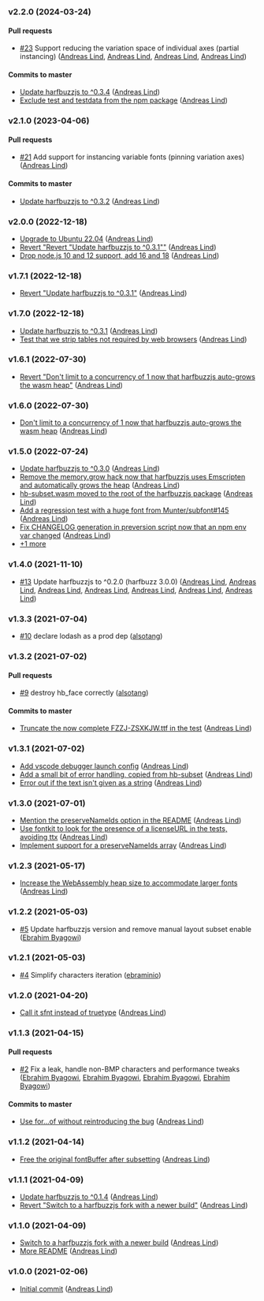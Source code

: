 ### v2.2.0 (2024-03-24)

#### Pull requests

- [#23](https://github.com/papandreou/subset-font/pull/23) Support reducing the variation space of individual axes \(partial instancing\) ([Andreas Lind](mailto:andreaslindpetersen@gmail.com), [Andreas Lind](mailto:andreaslindpetersen@gmail.com), [Andreas Lind](mailto:andreaslindpetersen@gmail.com), [Andreas Lind](mailto:andreaslindpetersen@gmail.com))

#### Commits to master

- [Update harfbuzzjs to ^0.3.4](https://github.com/papandreou/subset-font/commit/8118084717dea57bd2f01b99a49ed5554ac52bad) ([Andreas Lind](mailto:andreaslindpetersen@gmail.com))
- [Exclude test and testdata from the npm package](https://github.com/papandreou/subset-font/commit/6fde19fb442a62081054a99e68452721f1678f4b) ([Andreas Lind](mailto:andreaslindpetersen@gmail.com))

### v2.1.0 (2023-04-06)

#### Pull requests

- [#21](https://github.com/papandreou/subset-font/pull/21) Add support for instancing variable fonts \(pinning variation axes\) ([Andreas Lind](mailto:andreaslindpetersen@gmail.com))

#### Commits to master

- [Update harfbuzzjs to ^0.3.2](https://github.com/papandreou/subset-font/commit/9fb043c2bba16ba26978c4c42a980c26a2f3f428) ([Andreas Lind](mailto:andreaslindpetersen@gmail.com))

### v2.0.0 (2022-12-18)

- [Upgrade to Ubuntu 22.04](https://github.com/papandreou/subset-font/commit/0714132362ad499979dae4571aa03884d513cec1) ([Andreas Lind](mailto:andreaslindpetersen@gmail.com))
- [Revert "Revert "Update harfbuzzjs to ^0.3.1""](https://github.com/papandreou/subset-font/commit/b526500cdbfbbfaab6bb68092b3db0fdd6f00d97) ([Andreas Lind](mailto:andreaslindpetersen@gmail.com))
- [Drop node.js 10 and 12 support, add 16 and 18](https://github.com/papandreou/subset-font/commit/b276f036429681193b6b2b8f79478a9b7fab40ff) ([Andreas Lind](mailto:andreaslindpetersen@gmail.com))

### v1.7.1 (2022-12-18)

- [Revert "Update harfbuzzjs to ^0.3.1"](https://github.com/papandreou/subset-font/commit/c3c5cb98fb11b137d3d8162128dd3a1789ecfca4) ([Andreas Lind](mailto:andreaslindpetersen@gmail.com))

### v1.7.0 (2022-12-18)

- [Update harfbuzzjs to ^0.3.1](https://github.com/papandreou/subset-font/commit/27a4863063e633d4bbc3d3339b5fc0cfcb61927b) ([Andreas Lind](mailto:andreaslindpetersen@gmail.com))
- [Test that we strip tables not required by web browsers](https://github.com/papandreou/subset-font/commit/e90889e7e5d3f3373c076399a523e87fd4c2e8c2) ([Andreas Lind](mailto:andreaslindpetersen@gmail.com))

### v1.6.1 (2022-07-30)

- [Revert "Don't limit to a concurrency of 1 now that harfbuzzjs auto-grows the wasm heap"](https://github.com/papandreou/subset-font/commit/b5461276536239cf865122dae67b1fbdf067e1ae) ([Andreas Lind](mailto:andreaslindpetersen@gmail.com))

### v1.6.0 (2022-07-30)

- [Don't limit to a concurrency of 1 now that harfbuzzjs auto-grows the wasm heap](https://github.com/papandreou/subset-font/commit/e09399546948a49cba9702fb29108b607b74bd7b) ([Andreas Lind](mailto:andreaslindpetersen@gmail.com))

### v1.5.0 (2022-07-24)

- [Update harfbuzzjs to ^0.3.0](https://github.com/papandreou/subset-font/commit/d38cb12bc204f63213c63a8e9217c64429379419) ([Andreas Lind](mailto:andreaslindpetersen@gmail.com))
- [Remove the memory.grow hack now that harfbuzzjs uses Emscripten and automatically grows the heap](https://github.com/papandreou/subset-font/commit/0bf5d7ab7ab2df35e863a944ebf1d87f91f777b3) ([Andreas Lind](mailto:andreas.lind@workday.com))
- [hb-subset.wasm moved to the root of the harfbuzzjs package](https://github.com/papandreou/subset-font/commit/72ff88a4479a3a23d0d0a29d3102c2fbb2aa0b7f) ([Andreas Lind](mailto:andreas.lind@workday.com))
- [Add a regression test with a huge font from Munter\/subfont\#145](https://github.com/papandreou/subset-font/commit/8a4667271239f415f84ef48633e6ca13d3456eb2) ([Andreas Lind](mailto:andreas.lind@workday.com))
- [Fix CHANGELOG generation in preversion script now that an npm env var changed](https://github.com/papandreou/subset-font/commit/66a7ae5586a3a26380805297abc31b1176a9bb9c) ([Andreas Lind](mailto:andreaslindpetersen@gmail.com))
- [+1 more](https://github.com/papandreou/subset-font/compare/v1.4.0...v1.5.0)

### v1.4.0 (2021-11-10)

- [#13](https://github.com/papandreou/subset-font/pull/13) Update harfbuzzjs to ^0.2.0 \(harfbuzz 3.0.0\) ([Andreas Lind](mailto:andreas.lind@workday.com), [Andreas Lind](mailto:andreas.lind@workday.com), [Andreas Lind](mailto:andreas.lind@workday.com), [Andreas Lind](mailto:andreas.lind@workday.com), [Andreas Lind](mailto:andreaslindpetersen@gmail.com), [Andreas Lind](mailto:andreaslindpetersen@gmail.com), [Andreas Lind](mailto:andreaslindpetersen@gmail.com))

### v1.3.3 (2021-07-04)

- [#10](https://github.com/papandreou/subset-font/pull/10) declare lodash as a prod dep ([alsotang](mailto:alsotang@gmail.com))

### v1.3.2 (2021-07-02)

#### Pull requests

- [#9](https://github.com/papandreou/subset-font/pull/9) destroy hb\_face correctly ([alsotang](mailto:alsotang@gmail.com))

#### Commits to master

- [Truncate the now complete FZZJ-ZSXKJW.ttf in the test](https://github.com/papandreou/subset-font/commit/1b9d00675ad2d3001b99512e7193fd012284363e) ([Andreas Lind](mailto:andreaslindpetersen@gmail.com))

### v1.3.1 (2021-07-02)

- [Add vscode debugger launch config](https://github.com/papandreou/subset-font/commit/12b89ce1226a8622adca1acd4c29d8260f0ab8e2) ([Andreas Lind](mailto:andreaslindpetersen@gmail.com))
- [Add a small bit of error handling, copied from hb-subset](https://github.com/papandreou/subset-font/commit/72b5b99c2190d9b81d5eb99a69f086e3a436d9b0) ([Andreas Lind](mailto:andreaslindpetersen@gmail.com))
- [Error out if the text isn't given as a string](https://github.com/papandreou/subset-font/commit/f4a5297780289e69a695cbd3158eff667ec7b971) ([Andreas Lind](mailto:andreaslindpetersen@gmail.com))

### v1.3.0 (2021-07-01)

- [Mention the preserveNameIds option in the README](https://github.com/papandreou/subset-font/commit/ef2a8b2fddcc4f1245119a6eca010d3436375e4f) ([Andreas Lind](mailto:andreas.lind@workday.com))
- [Use fontkit to look for the presence of a licenseURL in the tests, avoiding ttx](https://github.com/papandreou/subset-font/commit/4e97447a86d6b0f52cd510e7fa4c34e5fea856ef) ([Andreas Lind](mailto:andreas.lind@workday.com))
- [Implement support for a preserveNameIds array](https://github.com/papandreou/subset-font/commit/00816d7821cd6bdaa01be909d93ec93c3f81fa36) ([Andreas Lind](mailto:andreas.lind@workday.com))

### v1.2.3 (2021-05-17)

- [Increase the WebAssembly heap size to accommodate larger fonts](https://github.com/papandreou/subset-font/commit/3dfc48a77264673668e34000877082819c37ce75) ([Andreas Lind](mailto:andreas.lind@workday.com))

### v1.2.2 (2021-05-03)

- [#5](https://github.com/papandreou/subset-font/pull/5) Update harfbuzzjs version and remove manual layout subset enable ([Ebrahim Byagowi](mailto:ebrahim@gnu.org))

### v1.2.1 (2021-05-03)

- [#4](https://github.com/papandreou/subset-font/pull/4) Simplify characters iteration ([ebraminio](mailto:ebrahim@gnu.org))

### v1.2.0 (2021-04-20)

- [Call it sfnt instead of truetype](https://github.com/papandreou/subset-font/commit/bb581a20f44617f2fa32a73c92a6f3aba438b4e4) ([Andreas Lind](mailto:andreas.lind@workday.com))

### v1.1.3 (2021-04-15)

#### Pull requests

- [#2](https://github.com/papandreou/subset-font/pull/2) Fix a leak, handle non-BMP characters and performance tweaks ([Ebrahim Byagowi](mailto:ebrahim@gnu.org), [Ebrahim Byagowi](mailto:ebrahim@gnu.org), [Ebrahim Byagowi](mailto:ebrahim@gnu.org), [Ebrahim Byagowi](mailto:ebrahim@gnu.org))

#### Commits to master

- [Use for...of without reintroducing the bug](https://github.com/papandreou/subset-font/commit/84ac1955987f5197b0f037d6cf0dde1622d73397) ([Andreas Lind](mailto:andreas.lind@workday.com))

### v1.1.2 (2021-04-14)

- [Free the original fontBuffer after subsetting](https://github.com/papandreou/subset-font/commit/1170630a1cb3be4a5279facc75cecfd5220ede1f) ([Andreas Lind](mailto:andreas.lind@workday.com))

### v1.1.1 (2021-04-09)

- [Update harfbuzzjs to ^0.1.4](https://github.com/papandreou/subset-font/commit/cafa582138a368129d674113b2be18000f9274e3) ([Andreas Lind](mailto:andreas.lind@workday.com))
- [Revert "Switch to a harfbuzzjs fork with a newer build"](https://github.com/papandreou/subset-font/commit/0f2509c908c7aa1e7d4b069bda336e5c08f13de6) ([Andreas Lind](mailto:andreas.lind@workday.com))

### v1.1.0 (2021-04-09)

- [Switch to a harfbuzzjs fork with a newer build](https://github.com/papandreou/subset-font/commit/78995cf5daf9c2dfdc5d14b3e919e1bd17b5d0e0) ([Andreas Lind](mailto:andreas.lind@workday.com))
- [More README](https://github.com/papandreou/subset-font/commit/32e03b8862452717b00487b899d0faf9b73e3138) ([Andreas Lind](mailto:andreas.lind@peakon.com))

### v1.0.0 (2021-02-06)

- [Initial commit](https://github.com/papandreou/subset-font/commit/4b4d722bf9ac9604fd4a9002b7c7c2a0ff025d82) ([Andreas Lind](mailto:andreas.lind@peakon.com))
